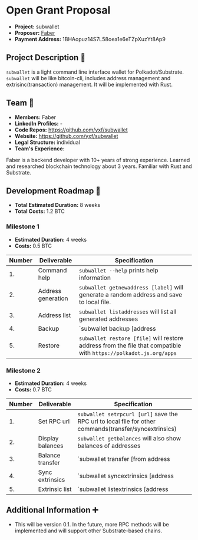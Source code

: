# Open Grant Proposal

* **Project:** subwallet
* **Proposer:** [Faber](https://github.com/yxf)
* **Payment Address:**  1BHAopuz14S7L58oea1e6eTZpXuzYt8Ap9

## Project Description :page_facing_up: 

`subwallet` is a light command line interface wallet for Polkadot/Substrate.  `subwallet` will be like bitcoin-cli, includes address management and extrisinc(transaction) management. It will be implemented with Rust.

## Team :busts_in_silhouette:

* **Members:** Faber
* **LinkedIn Profiles:** -
* **Code Repos:** https://github.com/yxf/subwallet
* **Website:**	https://github.com/yxf/subwallet
* **Legal Structure:** individual
* **Team's Experience:** 

Faber is a backend developer with 10+ years of strong experience. Learned and researched blockchain technology about 3 years. Familiar with Rust and Substrate.




## Development Roadmap :nut_and_bolt: 

* **Total Estimated Duration:** 8 weeks
* **Total Costs:** 1.2 BTC

### Milestone 1

* **Estimated Duration:** 4 weeks 
* **Costs:** 0.5 BTC


| Number | Deliverable | Specification | 
| ------------- | ------------- | ------------- |
| 1. | Command help | `subwallet --help` prints help information |
| 2. | Address generation | `subwallet getnewaddress [label]` will generate a random address and save to local file. |  
| 3. | Address list | `subwallet listaddresses` will list all generated addresses | 
| 4. | Backup | `subwallet backup [address|label]` will backup address as json that compatible with `https://polkadot.js.org/apps`| 
| 5. | Restore | `subwallet restore [file]` will restore address from the file that compatible with `https://polkadot.js.org/apps` |

### Milestone 2

* **Estimated Duration:** 4 weeks 
* **Costs:** 0.7 BTC


| Number | Deliverable | Specification | 
| ------------- | ------------- | ------------- |
| 1.  | Set RPC url | `subwallet setrpcurl [url]` save the RPC url to local file for other commands(transfer/syncextrinsics)|
| 2.  | Display balances | `subwallet getbalances` will also show balances of addresses | 
| 3.  | Balance transfer | `subwallet transfer [from address|label] [to address/label] [amount]` transfer [amount] balances from `from` address to `to` address | 
| 4.  | Sync extrinsics | `subwallet syncextrinsics [address|label]` Download and save address related extrinsics from remote node to local file through RPC. |  
| 5.  | Extrinsic list | `subwallet listextrinsics [address|label]` lists all downloaded extrinsics of address |

## Additional Information :heavy_plus_sign: 
* This will be version 0.1. In the future, more RPC methods will be implemented and will support other Substrate-based chains.

 
